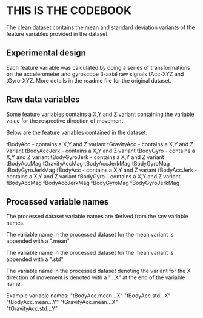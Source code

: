 # THIS IS THE CODEBOOK

The clean dataset contains the mean and standard deviation variants of the feature variables provided in the dataset.

## Experimental design

Each feature variable was calculated by doing a series of transformations on the accelerometer and gyroscope 3-axial raw signals tAcc-XYZ and tGyro-XYZ. More details in the readme file for the original dataset.


## Raw data variables
Some feature variables contains a X,Y and Z variant containing the variable value for the respective direction of movement.

Below are the feature variables contained in the dataset:

tBodyAcc - contains a X,Y and Z variant
tGravityAcc - contains a X,Y and Z variant
tBodyAccJerk - contains a X,Y and Z variant
tBodyGyro - contains a X,Y and Z variant
tBodyGyroJerk - contains a X,Y and Z variant
tBodyAccMag
tGravityAccMag
tBodyAccJerkMag
tBodyGyroMag
tBodyGyroJerkMag
fBodyAcc - contains a X,Y and Z variant
fBodyAccJerk - contains a X,Y and Z variant
fBodyGyro - contains a X,Y and Z variant
fBodyAccMag
fBodyAccJerkMag
fBodyGyroMag
fBodyGyroJerkMag


## Processed variable names
The processed dataset variable names are derived from the raw variable names.

The variable name in the processed dataset for the mean variant is appended with a ".mean"

The variable name in the processed dataset for the mean variant is appended with a ".std"

The variable name in the processed dataset denoting the variant for the X direction of movement is denoted with a "...X" at the end of the variable name.

Example variable names:
"tBodyAcc.mean...X" 
"tBodyAcc.std...X" 
"tBodyAcc.mean...Y"
"tGravityAcc.mean...X"       
"tGravityAcc.std...Y" 
